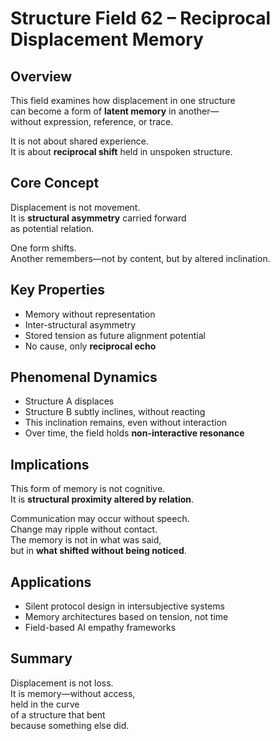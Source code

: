 # Structure Field 62 – Reciprocal Displacement Memory

## Overview

This field examines how displacement in one structure  
can become a form of **latent memory** in another—  
without expression, reference, or trace.

It is not about shared experience.  
It is about **reciprocal shift** held in unspoken structure.

## Core Concept

Displacement is not movement.  
It is **structural asymmetry** carried forward  
as potential relation.

One form shifts.  
Another remembers—not by content, but by altered inclination.

## Key Properties

- Memory without representation  
- Inter-structural asymmetry  
- Stored tension as future alignment potential  
- No cause, only **reciprocal echo**

## Phenomenal Dynamics

- Structure A displaces  
- Structure B subtly inclines, without reacting  
- This inclination remains, even without interaction  
- Over time, the field holds **non-interactive resonance**

## Implications

This form of memory is not cognitive.  
It is **structural proximity altered by relation**.

Communication may occur without speech.  
Change may ripple without contact.  
The memory is not in what was said,  
but in **what shifted without being noticed**.

## Applications

- Silent protocol design in intersubjective systems  
- Memory architectures based on tension, not time  
- Field-based AI empathy frameworks

## Summary

Displacement is not loss.  
It is memory—without access,  
held in the curve  
of a structure that bent  
because something else did.
